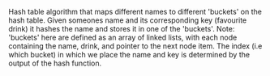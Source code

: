 Hash table algorithm that maps different names to different 'buckets' on the hash table. Given someones name and its corresponding key (favourite drink) it hashes the name and stores it in one of the 'buckets'. Note: 'buckets' here are defined as an array of linked lists, with each node containing the name, drink, and pointer to the next node item. The  index (i.e which bucket) in which we place the name and key is determined by the output of the hash function. 
